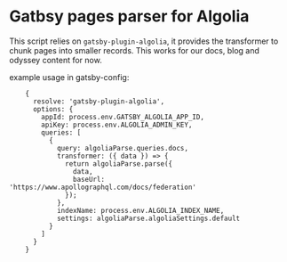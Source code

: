 # Gatbsy pages parser for Algolia

This script relies on `gatsby-plugin-algolia`, it provides the transformer to chunk pages into smaller records. 
This works for our docs, blog and odyssey content for now.

example usage in gatsby-config:
```
    {
      resolve: 'gatsby-plugin-algolia',
      options: {
        appId: process.env.GATSBY_ALGOLIA_APP_ID,
        apiKey: process.env.ALGOLIA_ADMIN_KEY,
        queries: [
          {
            query: algoliaParse.queries.docs,
            transformer: ({ data }) => {
              return algoliaParse.parse({
                data,
                baseUrl: 'https://www.apollographql.com/docs/federation'
              });
            },
            indexName: process.env.ALGOLIA_INDEX_NAME,
            settings: algoliaParse.algoliaSettings.default
          }
        ]
      }
    }
```